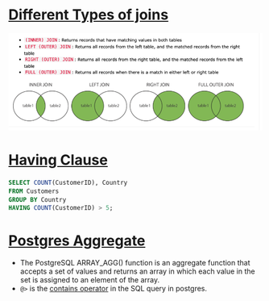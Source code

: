 
# [Different Types of joins](https://www.w3schools.com/sql/sql_join.asp)

![img.png](assets/sql_queries_joins_img.png)

# [Having Clause](https://www.w3schools.com/sql/sql_having.asp)

```sql
SELECT COUNT(CustomerID), Country
FROM Customers
GROUP BY Country
HAVING COUNT(CustomerID) > 5;
```
# [Postgres Aggregate](https://www.postgresqltutorial.com/postgresql-aggregate-functions/postgresql-array_agg/)
- The PostgreSQL ARRAY_AGG() function is an aggregate function that accepts a set of values and returns an array in which each value in the set is assigned to an element of the array.
- `@>` is the [contains operator](https://stackoverflow.com/questions/36985926/what-does-the-operator-in-postgres-do) in the SQL query in postgres.
